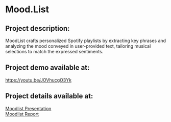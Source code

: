 # Mood.List

## Project description:
MoodList crafts personalized Spotify playlists by extracting key phrases 
and analyzing the mood conveyed in user-provided text, tailoring musical selections
to match the expressed sentiments.

## Project demo available at:
https://youtu.be/JOVhucgO3Yk

## Project details available at:
[Moodlist Presentation](https://github.com/erinamiller/mood.list/blob/main/Mood.List%20Presentation.pptx)  
[Moodlist Report](https://github.com/erinamiller/mood.list/blob/main/Moodlist%20Report.pdf)
